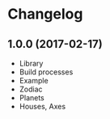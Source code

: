 # Changelog

## 1.0.0 (2017-02-17)

* Library 
* Build processes
* Example
* Zodiac
* Planets
* Houses, Axes
